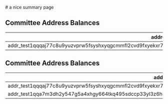 
# a nice summary page

## Committee Address Balances


| address | balance |
| --- | --- |
| addr_test1qqqaj77c8u9yuzvprw5fsyshxyqgcmmfl2cvd9fxyekxr7cgwa7epp080als4xcqu5lk7xfmh4tgh2nhd6vftp3pdfnqyv8mgg | 5 |
## Committee Address Balances

| address | balance |
| --- | --- |
| addr_test1qqqaj77c8u9yuzvprw5fsyshxyqgcmmfl2cvd9fxyekxr7cgwa7epp080als4xcqu5lk7xfmh4tgh2nhd6vftp3pdfnqyv8mgg | 10000000000 |
| addr_test1qqa7m3dh2y547g5a4xhgy664tkq495sdccp33yl3z6hq6zjwg3uwfgn8j4hu2lrqs02nxjweml0cf39at5c7z265q96q9pu2jq | 10100000000 |
